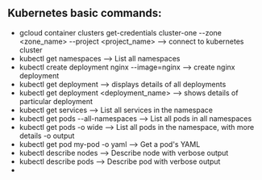 
## Kubernetes basic commands:

- gcloud container clusters get-credentials cluster-one --zone <zone_name> --project <project_name> --> connect to kubernetes cluster
- kubectl get namespaces --> List all namespaces
- kubectl create deployment nginx --image=nginx --> create nginx deployment
- kubectl get deployment --> displays details of all deployments
- kubectl get deployment <deployment_name> --> shows details of particular deployment
- kubectl get services --> List all services in the namespace
- kubectl get pods --all-namespaces --> List all pods in all namespaces
- kubectl get pods -o wide --> List all pods in the namespace, with more details -o output
- kubectl get pod my-pod -o yaml  --> Get a pod's YAML
- kubectl describe nodes <my-node>  --> Describe node with verbose output
- kubectl describe pods <my-pod>  --> Describe pod with verbose output
- 
